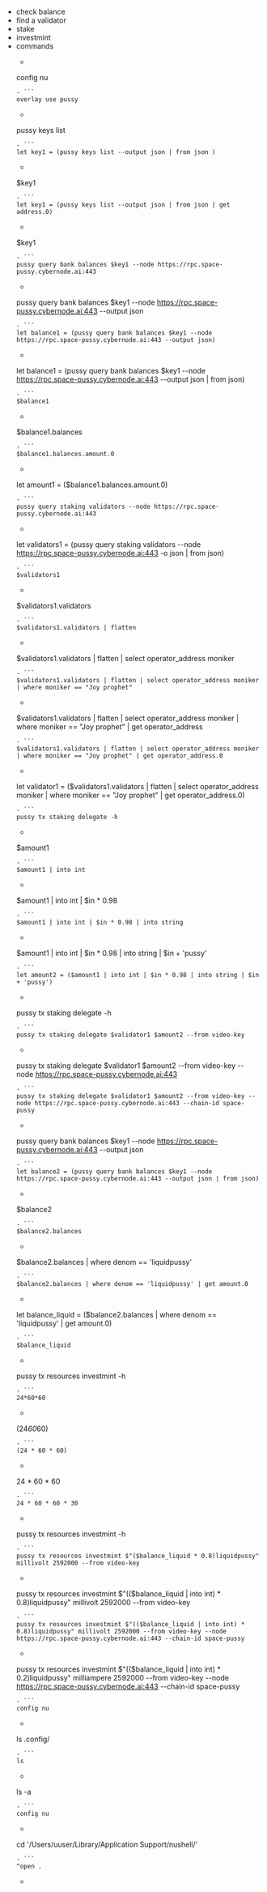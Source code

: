 - check balance
- find a validator
- stake
- investmint
- commands
	- ```
	config nu
	```
	- ```
	overlay use pussy
	```
	- ```
	pussy keys list 
	```
	- ```
	let key1 = (pussy keys list --output json | from json )
	```
	- ```
	$key1
	```
	- ```
	let key1 = (pussy keys list --output json | from json | get address.0)
	```
	- ```
	$key1
	```
	- ```
	pussy query bank balances $key1 --node https://rpc.space-pussy.cybernode.ai:443 
	```
	- ```
	pussy query bank balances $key1 --node https://rpc.space-pussy.cybernode.ai:443 --output json
	```
	- ```
	let balance1 = (pussy query bank balances $key1 --node https://rpc.space-pussy.cybernode.ai:443 --output json)
	```
	- ```
	let balance1 = (pussy query bank balances $key1 --node https://rpc.space-pussy.cybernode.ai:443 --output json | from json)
	```
	- ```
	$balance1
	```
	- ```
	$balance1.balances
	```
	- ```
	$balance1.balances.amount.0
	```
	- ```
	let amount1 = ($balance1.balances.amount.0)
	```
	- ```
	pussy query staking validators --node https://rpc.space-pussy.cybernode.ai:443 
	```
	- ```
	let validators1 = (pussy query staking validators --node https://rpc.space-pussy.cybernode.ai:443 -o json | from json)
	```
	- ```
	$validators1
	```
	- ```
	$validators1.validators
	```
	- ```
	$validators1.validators | flatten
	```
	- ```
	$validators1.validators | flatten | select operator_address moniker
	```
	- ```
	$validators1.validators | flatten | select operator_address moniker | where moniker == "Joy prophet"
	```
	- ```
	$validators1.validators | flatten | select operator_address moniker | where moniker == "Joy prophet" | get operator_address
	```
	- ```
	$validators1.validators | flatten | select operator_address moniker | where moniker == "Joy prophet" | get operator_address.0
	```
	- ```
	let validator1 = ($validators1.validators | flatten | select operator_address moniker | where moniker == "Joy prophet" | get operator_address.0)
	```
	- ```
	pussy tx staking delegate -h
	```
	- ```
	$amount1
	```
	- ```
	$amount1 | into int
	```
	- ```
	$amount1 | into int | $in * 0.98
	```
	- ```
	$amount1 | into int | $in * 0.98 | into string
	```
	- ```
	$amount1 | into int | $in * 0.98 | into string | $in + 'pussy'
	```
	- ```
	let amount2 = ($amount1 | into int | $in * 0.98 | into string | $in + 'pussy')
	```
	- ```
	pussy tx staking delegate -h
	```
	- ```
	pussy tx staking delegate $validator1 $amount2 --from video-key 
	```
	- ```
	pussy tx staking delegate $validator1 $amount2 --from video-key --node https://rpc.space-pussy.cybernode.ai:443
	```
	- ```
	pussy tx staking delegate $validator1 $amount2 --from video-key --node https://rpc.space-pussy.cybernode.ai:443 --chain-id space-pussy
	```
	- ```
	pussy query bank balances $key1 --node https://rpc.space-pussy.cybernode.ai:443 --output json
	```
	- ```
	let balance2 = (pussy query bank balances $key1 --node https://rpc.space-pussy.cybernode.ai:443 --output json | from json)
	```
	- ```
	$balance2
	```
	- ```
	$balance2.balances
	```
	- ```
	$balance2.balances | where denom == 'liquidpussy'
	```
	- ```
	$balance2.balances | where denom == 'liquidpussy' | get amount.0
	```
	- ```
	let balance_liquid = ($balance2.balances | where denom == 'liquidpussy' | get amount.0)
	```
	- ```
	$balance_liquid
	```
	- ```
	pussy tx resources investmint -h
	```
	- ```
	24*60*60
	```
	- ```
	(24*60*60)
	```
	- ```
	(24 * 60 * 60)
	```
	- ```
	24 * 60 * 60
	```
	- ```
	24 * 60 * 60 * 30
	```
	- ```
	pussy tx resources investmint -h
	```
	- ```
	pussy tx resources investmint $"($balance_liquid * 0.8)liquidpussy" millivolt 2592000 --from video-key 
	```
	- ```
	pussy tx resources investmint $"(($balance_liquid | into int) * 0.8)liquidpussy" millivolt 2592000 --from video-key 
	```
	- ```
	pussy tx resources investmint $"(($balance_liquid | into int) * 0.8)liquidpussy" millivolt 2592000 --from video-key --node https://rpc.space-pussy.cybernode.ai:443 --chain-id space-pussy
	```
	- ```
	pussy tx resources investmint $"(($balance_liquid | into int) * 0.2)liquidpussy" milliampere 2592000 --from video-key --node https://rpc.space-pussy.cybernode.ai:443 --chain-id space-pussy
	```
	- ```
	config nu
	```
	- ```
	ls .config/
	```
	- ```
	ls
	```
	- ```
	ls -a
	```
	- ```
	config nu
	```
	- ```
	cd '/Users/uuser/Library/Application Support/nushell/'
	```
	- ```
	^open .
	```
	- 
	```
